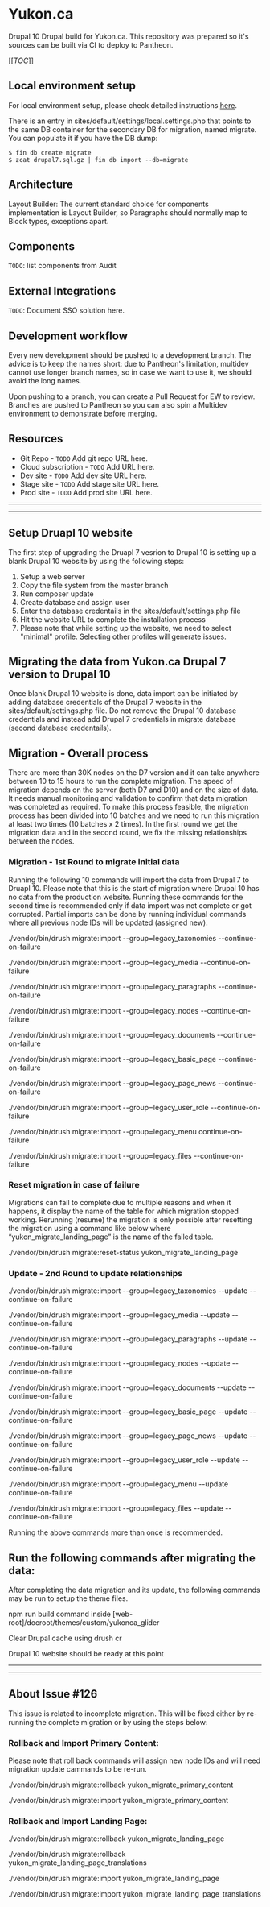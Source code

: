 # Yukon.ca

Drupal 10 Drupal build for Yukon.ca. This repository was prepared so it's sources can be built via CI to deploy to Pantheon.

[[_TOC_]]

## Local environment setup

For local environment setup, please check detailed instructions [here](LocalSetup.md).

There is an entry in sites/default/settings/local.settings.php that points to the same DB container for the secondary DB for migration, named migrate. You can populate it if you have the DB dump:

```
$ fin db create migrate
$ zcat drupal7.sql.gz | fin db import --db=migrate
```

## Architecture

Layout Builder: The current standard choice for components implementation is Layout Builder, so Paragraphs should normally map to Block types, exceptions apart.


## Components

`TODO`: list components from Audit

## External Integrations

`TODO`: Document SSO solution here.

## Development workflow

Every new development should be pushed to a development branch. The advice is to keep the names short: due to Pantheon's limitation, multidev cannot use longer branch names, so in case we want to use it, we should avoid the long names.

Upon pushing to a branch, you can create a Pull Request for EW to review. Branches are pushed to Pantheon so you can also spin a Multidev environment to demonstrate before merging.

## Resources

* Git Repo - `TODO` Add git repo URL here.
* Cloud subscription - `TODO` Add URL here.
* Dev site - `TODO` Add dev site URL here.
* Stage site - `TODO` Add stage site URL here.
* Prod site - `TODO` Add prod site URL here.

----------------------------------
----------------------------------

## Setup Druapl 10 website

The first step of upgrading the Druapl 7 vesrion to Drupal 10 is setting up a blank Drupal 10 website by using the following steps:

1. Setup a web server
2. Copy the file system from the master branch
3. Run composer update
4. Create database and assign user
6. Enter the database credentails in the sites/default/settings.php file
7. Hit the website URL to complete the installation process
8. Please note that while setting up the website, we need to select "minimal" profile. Selecting other profiles will generate issues.

## Migrating the data from Yukon.ca Drupal 7 version to Drupal 10

Once blank Drupal 10 website is done, data import can be initiated by adding database credentials of the Drupal 7 website in the sites/default/settings.php file. Do not remove the Drupal 10 database credentials and instead add Drupal 7 credentials in migrate database (second database credentails). 

## Migration - Overall process

There are more than 30K nodes on the D7 version and it can take anywhere between 10 to 15 hours to run the complete migration.  The speed of migration depends on the server (both D7 and D10) and on the size of data. It needs manual monitoring and validation to confirm that data migration was completed as required. To make this process feasible, the migration process has been divided into 10 batches and we need to run this migration at least two times (10 batches x 2 times). In the first round we get the migration data and in the second round, we fix the missing relationships between the nodes.    
 
### Migration - 1st Round to migrate initial data

Running the following 10 commands will import the data from Drupal 7 to Druapl 10. Please note that this is the start of migration where Drupal 10 has no data from the production website. Running these commands for the second time is recommended only if data import was not complete or got corrupted. Partial imports can be done by running individual commands where all previous node IDs will be updated (assigned new).

./vendor/bin/drush migrate:import --group=legacy_taxonomies --continue-on-failure

./vendor/bin/drush migrate:import --group=legacy_media --continue-on-failure

./vendor/bin/drush migrate:import --group=legacy_paragraphs --continue-on-failure

./vendor/bin/drush migrate:import --group=legacy_nodes --continue-on-failure

./vendor/bin/drush migrate:import --group=legacy_documents --continue-on-failure

./vendor/bin/drush migrate:import --group=legacy_basic_page --continue-on-failure

./vendor/bin/drush migrate:import --group=legacy_page_news --continue-on-failure

./vendor/bin/drush migrate:import --group=legacy_user_role --continue-on-failure

./vendor/bin/drush migrate:import --group=legacy_menu continue-on-failure

./vendor/bin/drush migrate:import --group=legacy_files --continue-on-failure


### Reset migration in case of failure

Migrations can fail to complete due to multiple reasons and when it happens, it display the name of the table for which migration stopped working.  Rerunning (resume) the migration is only possible after resetting the migration using a command like below where “yukon_migrate_landing_page” is the name of the failed table. 

./vendor/bin/drush migrate:reset-status yukon_migrate_landing_page


### Update - 2nd Round to update relationships

./vendor/bin/drush migrate:import --group=legacy_taxonomies --update --continue-on-failure

./vendor/bin/drush migrate:import --group=legacy_media --update --continue-on-failure

./vendor/bin/drush migrate:import --group=legacy_paragraphs --update --continue-on-failure

./vendor/bin/drush migrate:import --group=legacy_nodes --update --continue-on-failure

./vendor/bin/drush migrate:import --group=legacy_documents --update --continue-on-failure

./vendor/bin/drush migrate:import --group=legacy_basic_page --update --continue-on-failure

./vendor/bin/drush migrate:import --group=legacy_page_news --update --continue-on-failure

./vendor/bin/drush migrate:import --group=legacy_user_role --update --continue-on-failure

./vendor/bin/drush migrate:import --group=legacy_menu --update continue-on-failure

./vendor/bin/drush migrate:import --group=legacy_files --update --continue-on-failure

Running the above commands more than once is recommended.

## Run the following commands after migrating the data:

After completing the data migration and its update, the following commands may be run to setup the theme files.

npm run build command inside [web-root]/docroot/themes/custom/yukonca_glider

Clear Drupal cache using drush cr

Drupal 10 website should be ready at this point

----------------------------------
----------------------------------

## About Issue #126

This issue is related to incomplete migration.  This will be fixed either by re-running the complete migration or by using the steps below: 

### Rollback and Import Primary Content:

Please note that roll back commands will assign new node IDs and will need migration update cammands to be re-run.

./vendor/bin/drush migrate:rollback yukon_migrate_primary_content

./vendor/bin/drush migrate:import yukon_migrate_primary_content

### Rollback and Import Landing Page:

./vendor/bin/drush migrate:rollback yukon_migrate_landing_page

./vendor/bin/drush migrate:rollback yukon_migrate_landing_page_translations

./vendor/bin/drush migrate:import yukon_migrate_landing_page

./vendor/bin/drush migrate:import yukon_migrate_landing_page_translations
